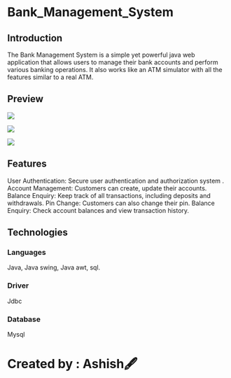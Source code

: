 # Bank_Management_System

## Introduction

The Bank Management System is a simple yet powerful java web application that allows users to manage their bank accounts and perform various banking operations. It also works like an ATM simulator with all the features similar to a real ATM.

## Preview

![](https://github.com/Ashishdwiv/Bank_Management_System/assets/94627467/7f86345f-1228-44d2-9a42-2b77f0a05e04)

![](https://github.com/Ashishdwiv/Bank_Management_System/assets/94627467/167a1853-e72d-4db7-95df-4aad571fc922)

![](https://github.com/Ashishdwiv/Bank_Management_System/assets/94627467/bfa65046-8b1c-479f-8f6f-71b8a1508e7a)

## Features

User Authentication: Secure user authentication and authorization system .
Account Management: Customers can create, update their accounts.
Balance Enquiry: Keep track of all transactions, including deposits and withdrawals.
Pin Change: Customers can also change their pin.
Balance Enquiry: Check account balances and view transaction history.

## Technologies

### Languages
Java, Java swing, Java awt, sql.
### Driver
Jdbc
### Database
Mysql

# Created by : Ashish🖋️
